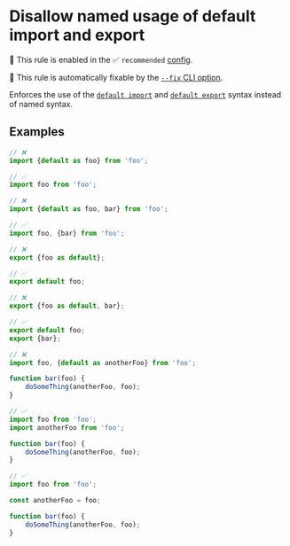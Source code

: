# Disallow named usage of default import and export

💼 This rule is enabled in the ✅ `recommended` [config](https://github.com/es-tooling/eslint-plugin-unicorn-x#recommended-config).

🔧 This rule is automatically fixable by the [`--fix` CLI option](https://eslint.org/docs/latest/user-guide/command-line-interface#--fix).

<!-- end auto-generated rule header -->
<!-- Do not manually modify this header. Run: `npm run fix:eslint-docs` -->

Enforces the use of the [`default import`](https://developer.mozilla.org/en-US/docs/Web/JavaScript/Reference/Statements/import) and [`default export`](https://developer.mozilla.org/en-US/docs/Web/JavaScript/Reference/Statements/export#using_the_default_export) syntax instead of named syntax.

## Examples

```js
// ❌
import {default as foo} from 'foo';

// ✅
import foo from 'foo';
```

```js
// ❌
import {default as foo, bar} from 'foo';

// ✅
import foo, {bar} from 'foo';
```

```js
// ❌
export {foo as default};

// ✅
export default foo;
```

```js
// ❌
export {foo as default, bar};

// ✅
export default foo;
export {bar};
```

```js
// ❌
import foo, {default as anotherFoo} from 'foo';

function bar(foo) {
	doSomeThing(anotherFoo, foo);
}

// ✅
import foo from 'foo';
import anotherFoo from 'foo';

function bar(foo) {
	doSomeThing(anotherFoo, foo);
}

// ✅
import foo from 'foo';

const anotherFoo = foo;

function bar(foo) {
	doSomeThing(anotherFoo, foo);
}
```
